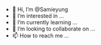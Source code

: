 - 👋 Hi, I’m @Samieyung
- 👀 I’m interested in ...
- 🌱 I’m currently learning ...
- 💞️ I’m looking to collaborate on ...
- 📫 How to reach me ...

<!---
Samieyung/Samieyung is a ✨ special ✨ repository because its `README.md` (this file) appears on your GitHub profile.
You can click the Preview link to take a look at your changes.
--->
